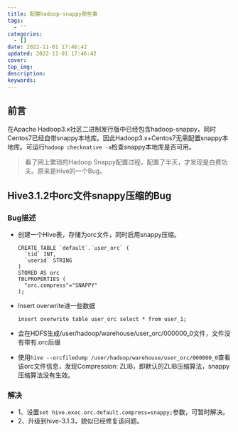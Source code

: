 ```yaml
---
title: 配置hadoop-snappy那些事
tags:
  - ''
categories:
  - []
date: 2022-11-01 17:46:42
updated: 2022-11-01 17:46:42
cover:
top_img:
description:
keywords:
---
```


## 前言

在Apache Hadoop3.x社区二进制发行版中已经包含hadoop-snappy，同时Centos7已经自带snappy本地库。因此Hadoop3.x+Centos7无需配置snappy本地库。可运行`hadoop checknative -a`检查snappy本地库是否可用。

> 看了网上繁琐的Hadoop Snappy配置过程，配置了半天，才发现是白费功夫。原来是Hive的一个Bug。

## Hive3.1.2中orc文件snappy压缩的Bug

### Bug描述

- 创建一个Hive表，存储为orc文件，同时启用snappy压缩。

  ```hive
  CREATE TABLE `default`.`user_orc` (
    `tid` INT,
    `userid` STRING
  )
  STORED AS orc
  TBLPROPERTIES (
    "orc.compress"="SNAPPY"
  );
  ```
  
- Insert overwrite进一些数据

  ```hive
  insert overwrite table user_orc select * from user_1;
  ```

- 会在HDFS生成/user/hadoop/warehouse/user_orc/000000_0文件，文件没有带有.orc后缀

- 使用`hive --orcfiledump /user/hadoop/warehouse/user_orc/000000_0`查看该orc文件信息，发现Compression: ZLIB，即默认的ZLIB压缩算法，snappy压缩算法没有生效。

### 解决

- 1、设置`set hive.exec.orc.default.compress=snappy;`参数，可暂时解决。
- 2、升级到hive-3.1.3，貌似已经修复该问题。